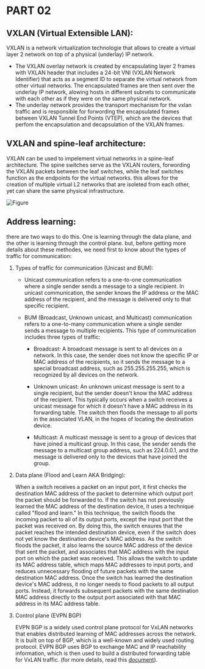 # PART 02

## VXLAN (Virtual Extensible LAN):

VXLAN is a network virtualization technologie that allows to create a virtual layer 2 network on top of a physical (underlay) IP network.
- The VXLAN overlay network is created by encapsulating layer 2 frames with VXLAN header that includes a 24-bit VNI (VXLAN Network Identifier) that acts as a segment ID to separate the virtual network from other virtual networks. The encapsulated frames are then sent over the underlay IP network, alowing hosts in different subnets to communicate with each other as if they were on the same physical network.
- The underlay network provides the transport mechanism  for the vxlan traffic and is responsible for forwording the encapsulated frames between VXLAN Tunnel End Points (VTEP), which are the devices that perfom the encapsulation and decapsulation of the VXLAN frames.

## VXLAN and spine-leaf architecture:
VXLAN can be used to impelement virtual networks in a spine-leaf architecture. The spine switches serve as the VXLAN routers, forwording the VXLAN packets between the leaf switches, while the leaf switches function as the endpoints for the virtual networks. this allows for the creation of multiple virtual L2 networks that are isoleted from each other, yet can share the same physical infrastructure.

![Figure](Spine-leaf.png)

## Address learning:
there are two ways to do this. One is learning through the data plane, and the other is learning through the control plane. but, before getting more details about these methodes, we need first to know about the types of traffic for communication: 
1. Types of traffic for communication (Unicast and BUM):

    - Unicast communication refers to a one-to-one communication where a single sender sends a message to a single recipient. In unicast communication, the sender knows the IP address or the MAC address of the recipient, and the message is delivered only to that specific recipient.

    - BUM (Broadcast, Unknown unicast, and Multicast) communication refers to a one-to-many communication where a single sender sends a message to multiple recipients. This type of communication includes three types of traffic:

        * Broadcast: A broadcast message is sent to all devices on a network. In this case, the sender does not know the specific IP or MAC address of the recipients, so it sends the message to a special broadcast address, such as 255.255.255.255, which is recognized by all devices on the network.

        * Unknown unicast: An unknown unicast message is sent to a single recipient, but the sender doesn't know the MAC address of the recipient. This typically occurs when a switch receives a unicast message for which it doesn't have a MAC address in its forwarding table. The switch then floods the message to all ports in the associated VLAN, in the hopes of locating the destination device.

        * Multicast: A multicast message is sent to a group of devices that have joined a multicast group. In this case, the sender sends the message to a multicast group address, such as 224.0.0.1, and the message is delivered only to the devices that have joined the group.

2. Data plane (Flood and Learn AKA Bridging):

    When a switch receives a packet on an input port, it first checks the destination MAC address of the packet to determine which output port the packet should be forwarded to. If the switch has not previously learned the MAC address of the destination device, it uses a technique called "flood and learn."
    In this technique, the switch floods the incoming packet to all of its output ports, except the input port that the packet was received on. By doing this, the switch ensures that the packet reaches the intended destination device, even if the switch does not yet know the destination device's MAC address.
    As the switch floods the packet, it also learns the source MAC address of the device that sent the packet, and associates that MAC address with the input port on which the packet was received. This allows the switch to update its MAC address table, which maps MAC addresses to input ports, and reduces unnecessary flooding of future packets with the same destination MAC address.
    Once the switch has learned the destination device's MAC address, it no longer needs to flood packets to all output ports. Instead, it forwards subsequent packets with the same destination MAC address directly to the output port associated with that MAC address in its MAC address table.

3. Control plane (EVPN BGP)

    EVPN BGP is a widely used control plane protocol for VxLAN networks that enables distributed learning of MAC addresses across the network. It is built on top of BGP, which is a well-known and widely used routing protocol. EVPN BGP uses BGP to exchange MAC and IP reachability information, which is then used to build a distributed forwarding table for VxLAN traffic. (for more details, read this [document](#)).
